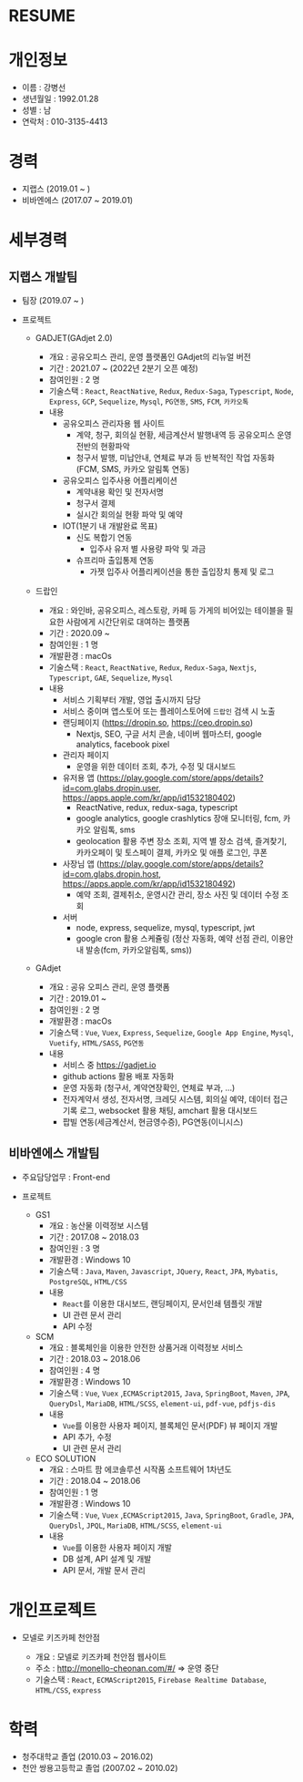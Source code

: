 # RESUME

# 개인정보

- 이름 : 강병선
- 생년월일 : 1992.01.28
- 성별 : 남
- 연락처 : 010-3135-4413

# 경력

- 지랩스 (2019.01 ~ )
- 비바엔에스 (2017.07 ~ 2019.01)

# 세부경력

## 지랩스 개발팀

- 팀장 (2019.07 ~ )
- 프로젝트

  - GADJET(GAdjet 2.0)

    - 개요 : 공유오피스 관리, 운영 플랫폼인 GAdjet의 리뉴얼 버전
    - 기간 : 2021.07 ~ (2022년 2분기 오픈 예정)
    - 참여인원 : 2 명
    - 기술스택 : `React`, `ReactNative`, `Redux`, `Redux-Saga`, `Typescript`, `Node`, `Express`, `GCP`, `Sequelize`, `Mysql`, `PG연동`, `SMS`, `FCM`, `카카오톡`
    - 내용
      - 공유오피스 관리자용 웹 사이트
        - 계약, 청구, 회의실 현황, 세금계산서 발행내역 등 공유오피스 운영 전반의 현황파악
        - 청구서 발행, 미납안내, 연체료 부과 등 반복적인 작업 자동화 (FCM, SMS, 카카오 알림톡 연동)
      - 공유오피스 입주사용 어플리케이션
        - 계약내용 확인 및 전자서명
        - 청구서 결제
        - 실시간 회의실 현황 파악 및 예약
      - IOT(1분기 내 개발완료 목표)
        - 신도 복합기 연동
          - 입주사 유저 별 사용량 파악 및 과금
        - 슈프리마 출입통제 연동
          - 가젯 입주사 어플리케이션을 통한 출입장치 통제 및 로그

  - 드랍인

    - 개요 : 와인바, 공유오피스, 레스토랑, 카페 등 가게의 비어있는 테이블을 필요한 사람에게 시간단위로 대여하는 플랫폼
    - 기간 : 2020.09 ~
    - 참여인원 : 1 명
    - 개발환경 : macOs
    - 기술스택 : `React`, `ReactNative`, `Redux`, `Redux-Saga`, `Nextjs`, `Typescript`, `GAE`, `Sequelize`, `Mysql`
    - 내용
      - 서비스 기획부터 개발, 영업 출시까지 담당
      - 서비스 중이며 앱스토어 또는 플레이스토어에 `드랍인` 검색 시 노출
      - 랜딩페이지 (https://dropin.so, https://ceo.dropin.so)
        - Nextjs, SEO, 구글 서치 콘솔, 네이버 웹마스터, google analytics, facebook pixel
      - 관리자 페이지
        - 운영을 위한 데이터 조회, 추가, 수정 및 대시보드
      - 유저용 앱 (https://play.google.com/store/apps/details?id=com.glabs.dropin.user, https://apps.apple.com/kr/app/id1532180402)
        - ReactNative, redux, redux-saga, typescript
        - google analytics, google crashlytics 장애 모니터링, fcm, 카카오 알림톡, sms
        - geolocation 활용 주변 장소 조회, 지역 별 장소 검색, 즐겨찾기, 카카오페이 및 토스페이 결제, 카카오 및 애플 로그인, 쿠폰
      - 사장님 앱 (https://play.google.com/store/apps/details?id=com.glabs.dropin.host, https://apps.apple.com/kr/app/id1532180492)
        - 예약 조회, 결제취소, 운영시간 관리, 장소 사진 및 데이터 수정 조회
      - 서버
        - node, express, sequelize, mysql, typescript, jwt
        - google cron 활용 스케쥴링 (정산 자동화, 예약 선점 관리, 이용안내 발송(fcm, 카카오알림톡, sms))

  - GAdjet
    - 개요 : 공유 오피스 관리, 운영 플랫폼
    - 기간 : 2019.01 ~
    - 참여인원 : 2 명
    - 개발환경 : macOs
    - 기술스택 : `Vue`, `Vuex`, `Express`, `Sequelize`, `Google App Engine`, `Mysql`, `Vuetify`, `HTML/SASS`, `PG연동`
    - 내용
      - 서비스 중 https://gadjet.io
      - github actions 활용 배포 자동화
      - 운영 자동화 (청구서, 계약연장확인, 연체료 부과, ...)
      - 전자계약서 생성, 전자서명, 크레딧 시스템, 회의실 예약, 데이터 접근 기록 로그, websocket 활용 채팅, amchart 활용 대시보드
      - 팝빌 연동(세금계산서, 현금영수증), PG연동(이니시스)

## 비바엔에스 개발팀

- 주요담당업무 : Front-end

- 프로젝트
  - GS1
    - 개요 : 농산물 이력정보 시스템
    - 기간 : 2017.08 ~ 2018.03
    - 참여인원 : 3 명
    - 개발환경 : Windows 10
    - 기술스택 : `Java`, `Maven`, `Javascript`, `JQuery`, `React`, `JPA`, `Mybatis`, `PostgreSQL`, `HTML/CSS`
    - 내용
      - `React`를 이용한 대시보드, 랜딩페이지, 문서인쇄 템플릿 개발
      - UI 관련 문서 관리
      - API 수정
  - SCM
    - 개요 : 블록체인을 이용한 안전한 상품거래 이력정보 서비스
    - 기간 : 2018.03 ~ 2018.06
    - 참여인원 : 4 명
    - 개발환경 : Windows 10
    - 기술스택 : `Vue`, `Vuex` ,`ECMAScript2015`, `Java`, `SpringBoot`, `Maven`, `JPA`, `QueryDsl`, `MariaDB`, `HTML/SCSS`, `element-ui`, `pdf-vue`, `pdfjs-dis`
    - 내용
      - `Vue`를 이용한 사용자 페이지, 블록체인 문서(PDF) 뷰 페이지 개발
      - API 추가, 수정
      - UI 관련 문서 관리
  - ECO SOLUTION
    - 개요 : 스마트 팜 에코솔루션 시작품 소프트웨어 1차년도
    - 기간 : 2018.04 ~ 2018.06
    - 참여인원 : 1 명
    - 개발환경 : Windows 10
    - 기술스택 : `Vue`, `Vuex` ,`ECMAScript2015`, `Java`, `SpringBoot`, `Gradle`, `JPA`, `QueryDsl`, `JPQL`, `MariaDB`, `HTML/SCSS`, `element-ui`
    - 내용
      - `Vue`를 이용한 사용자 페이지 개발
      - DB 설계, API 설계 및 개발
      - API 문서, 개발 문서 관리

# 개인프로젝트

- 모넬로 키즈카페 천안점

  - 개요 : 모넬로 키즈카페 천안점 웹사이트
  - 주소 : http://monello-cheonan.com/#/ => 운영 중단
  - 기술스택 : `React`, `ECMAScript2015`, `Firebase Realtime Database`, `HTML/CSS`, `express`

# 학력

- 청주대학교 졸업 (2010.03 ~ 2016.02)
- 천안 쌍용고등학교 졸업 (2007.02 ~ 2010.02)
